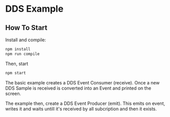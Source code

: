 # DDS Example

## How To Start

Install and compile:

```bash
npm install
npm run compile
```


Then, start

```bash
npm start
```

The basic example creates a DDS Event Consumer  (receive). Once a new DDS Sample is received is converted into an Event and printed on the screen.

The example then, create a DDS Event Producer (emit). This emits on event, writes it and waits untill it's received by all subcription and then it exists. 